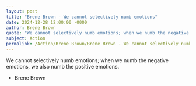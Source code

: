 ```yaml
---
layout: post
title: "Brene Brown - We cannot selectively numb emotions"
date: 2024-12-28 12:00:00 -0000
author: Brene Brown
quote: "We cannot selectively numb emotions; when we numb the negative emotions, we also numb the positive emotions."
subject: Action
permalink: /Action/Brene Brown/Brene Brown - We cannot selectively numb emotions
---
```


We cannot selectively numb emotions; when we numb the negative emotions, we also numb the positive emotions.

- Brene Brown
